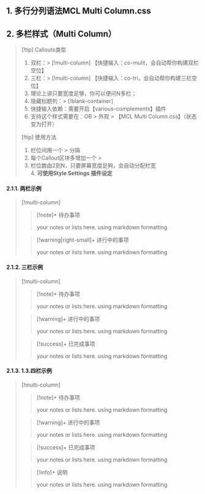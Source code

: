 ## 1. 多行分列语法MCL Multi Column.css
## 2. 多栏样式（Multi Column）

> [!tip] Callouts类型  
> 1. 双栏：> [!multi-column]  【快捷输入：co-mulit，会自动帮你构建双栏空位】
> 2. 三栏：> [!multi-column]  【快捷输入：co-tri，会自动帮你构建三栏空位】
> 3. 理论上讲只要宽度足够，你可以便问N多栏；
> 4. 隐藏标题列：> [!blank-container]
> 5. 快捷输入依赖：需要开启【various-complements】插件
> 6. 支持这个样式需要在：OB > 外观 > 【MCL Multi Column.css】（状态变为打开）
> 
> [!tip] 使用方法  
> 1. 栏位间用一个 > 分隔  
> 2. 每个Callout区块多增加一个 >  
> 3. 栏位数由2到N，只要屏幕宽度足夠，会自动分配栏宽  
> 4. **可使用Style Settings 插件设定**

#### 2.1.1. 两栏示例

> [!multi-column]
>
>> [!note]+ 待办事项
>>
>> your notes or lists here. using markdown formatting
>
>> [!warning|right-small]+ 进行中的事项
>>
>> your notes or lists here. using markdown formatting

#### 2.1.2. 三栏示例

> [!multi-column]
>
>> [!note]+ 待办事项
>>
>> your notes or lists here. using markdown formatting
>
>> [!warning]+ 进行中的事项
>>
>> your notes or lists here. using markdown formatting
>
>> [!success]+ 已完成事项
>>
>> your notes or lists here. using markdown formatting

#### 2.1.3. 1.3.四栏示例

> [!multi-column]
>
>> [!note]+ 待办事项
>>
>> your notes or lists here. using markdown formatting
>
>> [!warning]+ 进行中的事项
>>
>> your notes or lists here. using markdown formatting
>
>> [!success]+ 已完成事项
>>
>> your notes or lists here. using markdown formatting
>
>> [!info]+ 说明
>>
>> your notes or lists here. using markdown formatting


